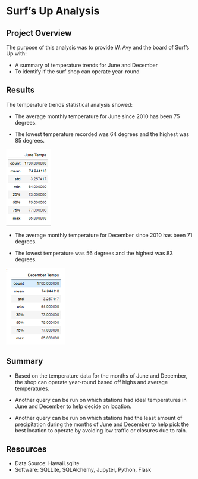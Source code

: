 # Surf’s Up Analysis

## Project Overview

The purpose of this analysis was to provide W. Avy and the board of Surf’s Up with:
-	A summary of temperature trends for June and December
-	To identify if the surf shop can operate year-round

## Results

The temperature trends statistical analysis showed:

-	The average monthly temperature for June since 2010 has been 75 degrees.

-	The lowest temperature recorded was 64 degrees and the highest was 85 degrees.

![June Temperatures](/Resources/June_Temps.PNG)

-	The average monthly temperature for December since 2010 has been 71 degrees.

-	The lowest temperature was 56 degrees and the highest was 83 degrees.

![December Temperatures](/Resources/December_Temps.PNG)

## Summary

-	Based on the temperature data for the months of June and December, the shop can operate year-round based off highs and average temperatures.

-	Another query can be run on which stations had ideal temperatures in June and December to help decide on location.

-	Another query can be run on which stations had the least amount of precipitation during the months of June and December to help pick the best location to operate by avoiding low traffic or closures due to rain.

## Resources
- Data Source: Hawaii.sqlite
- Software: SQLLite, SQLAlchemy, Jupyter, Python, Flask
